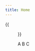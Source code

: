 ```yaml
---
title: Home
---
```


{{<figure src="http://pic1.win4000.com/wallpaper/d/5513839249e9a.jpg" title="（A B C）我就是我，不一样的烟火" width="450">}}

A B C